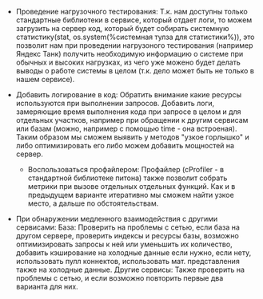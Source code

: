 - Проведение нагрузочного тестирования:
    Т.к. нам доступны только стандартные библиотеки в сервисе, который отдает логи,
    то можем загрузить на сервер код, который будет собирать системную статистику(stat, os.system(%системная тулза для статистики%)),
    это позволит нам при проведении нагрузоного тестирования (например Яндекс Танк)
    получить необходимую информацию о системе при обычных и высоких нагрузках, из чего уже можено
    будет делать выводы о работе системы в целом (т.к. дело может быть не только в нашем сервисе).
    
- Добавить логирование в код:
    Обратить внимание какие ресурсы используются при выполнении запросов.
    Добавить логи, замеряющие время выполнения кода при запросе в целом и для отдельных участков, 
    например при обращении к другим сервисам или базам (можно, например с помощью time - она встроеная).
    Таким образом мы сможем выявить у методов "узкое горлышко" и либо оптимизировать его 
    либо можем добавить мощностей на сервер.
    - Воспользоваться профайлером:
        Профайлер (cProfiler - в стандартной библиотеке питона) также позволит собрать метрики
        при вызове отдельных отдельных функций. Как и в предыдущем варианте итеративно мы сможем найти узкое место,
        а дальше по обстоятельствам.

- При обнаружении медленного взаимодействия с другими сервисами:
    База:
        Проверить на проблемы с сетью, если база на другом сервере, проверить индексы и ресурсы базы,
        возможно оптимизировать запросы к ней или уменьшить их количество, добавить кэширование на холодные
        данные если нужно, если нету, использовать пулл коннектов, использовать мат. представления также на холодные данные.
    Другие сервисы:
        Также проверить на проблемы с сетью, и если возможно повторить первые два варианта для них.
